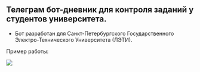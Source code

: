 ## Телеграм бот-дневник для контроля заданий у студентов университета.

- Бот разработан для Санкт-Петербургского Государственного Электро-Технического Университета (ЛЭТИ).

Пример работы: 


![](https://user-images.githubusercontent.com/81633779/204255718-1d0bd704-5f80-4add-ba7f-6a85fe77d9ec.gif)
